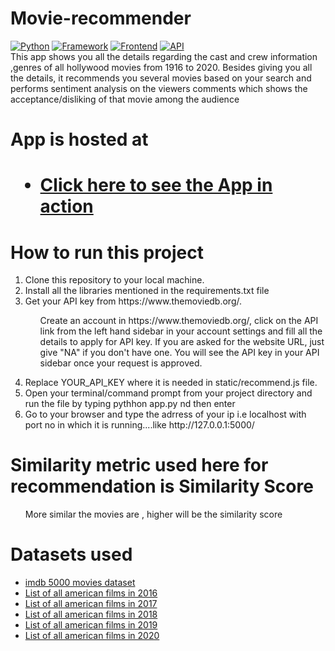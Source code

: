 # Movie-recommender
<a target="_blank" rel="noopener noreferrer" href="https://camo.githubusercontent.com/1c502d149c62da4bd1055404c29743154b7bdd316aab0d466025751c2df7e163/68747470733a2f2f696d672e736869656c64732e696f2f62616467652f507974686f6e2d332e382d626c756576696f6c6574"><img src="https://camo.githubusercontent.com/1c502d149c62da4bd1055404c29743154b7bdd316aab0d466025751c2df7e163/68747470733a2f2f696d672e736869656c64732e696f2f62616467652f507974686f6e2d332e382d626c756576696f6c6574" alt="Python" data-canonical-src="https://img.shields.io/badge/Python-3.8-blueviolet" style="max-width:100%;"></a>
<a target="_blank" rel="noopener noreferrer" href="https://camo.githubusercontent.com/a8256d965b9ade271a5aa6fffecc3b4564a0ede3c8a77287b1de5310fece95da/68747470733a2f2f696d672e736869656c64732e696f2f62616467652f4672616d65776f726b2d466c61736b2d726564"><img src="https://camo.githubusercontent.com/a8256d965b9ade271a5aa6fffecc3b4564a0ede3c8a77287b1de5310fece95da/68747470733a2f2f696d672e736869656c64732e696f2f62616467652f4672616d65776f726b2d466c61736b2d726564" alt="Framework" data-canonical-src="https://img.shields.io/badge/Framework-Flask-red" style="max-width:100%;"></a>
<a target="_blank" rel="noopener noreferrer" href="https://camo.githubusercontent.com/0b62a236c961e03fda7bc31de5e286161319fed1b9bfa162e825ad9d7e059e4f/68747470733a2f2f696d672e736869656c64732e696f2f62616467652f46726f6e74656e642d48544d4c2f4353532f4a532d677265656e"><img src="https://camo.githubusercontent.com/0b62a236c961e03fda7bc31de5e286161319fed1b9bfa162e825ad9d7e059e4f/68747470733a2f2f696d672e736869656c64732e696f2f62616467652f46726f6e74656e642d48544d4c2f4353532f4a532d677265656e" alt="Frontend" data-canonical-src="https://img.shields.io/badge/Frontend-HTML/CSS/JS-green" style="max-width:100%;"></a>
<a target="_blank" rel="noopener noreferrer" href="https://camo.githubusercontent.com/8785a2cfa54ec466fe1d65c77a0aa7495f2b9188c4c46e50588f3bd65641dcd8/68747470733a2f2f696d672e736869656c64732e696f2f62616467652f4150492d544d44422d666362613033"><img src="https://camo.githubusercontent.com/8785a2cfa54ec466fe1d65c77a0aa7495f2b9188c4c46e50588f3bd65641dcd8/68747470733a2f2f696d672e736869656c64732e696f2f62616467652f4150492d544d44422d666362613033" alt="API" data-canonical-src="https://img.shields.io/badge/API-TMDB-fcba03" style="max-width:100%;"></a>
<br>
This app shows you all the details regarding the cast and crew information ,genres of all hollywood movies from 1916 to 2020.
Besides giving you all the details, it recommends you several movies based on your search 
and performs sentiment analysis on the viewers comments which shows the acceptance/disliking of that movie among the audience
<h1>App is hosted at<h1>
<ul><li><a href='https://movieprime.herokuapp.com/' target="_blank">Click  here to see the App in action</a></li></ul>

<h1>How to run this project</h1>
<ol>
<li>Clone this repository to your local machine.</li>
<li>Install all the libraries mentioned in the requirements.txt file</li>
<li>Get your API key from https://www.themoviedb.org/.</li>
<ul>
  <p>Create an account in https://www.themoviedb.org/, click on the API link from the left hand sidebar in your account settings and fill all the details to apply for API key. If you are asked for the website URL, just give "NA" if you don't have one. You will see the API key in your API sidebar once your request is approved.</p>
</ul>
<li>Replace YOUR_API_KEY where it is needed in static/recommend.js file.</li>
<li>Open your terminal/command prompt from your project directory and run the file by typing pythhon app.py  nd then enter</li>
<li>Go to your browser and type the adrress of your ip i.e localhost with port no in which it is running....like http://127.0.0.1:5000/  </li>
</ol>

<h1>Similarity metric used here for recommendation is <b>Similarity Score</b></h1>
<ul><p>More similar the movies are , higher will be the similarity score</p></ul>

<h1>Datasets used</h1>
<ul>
 <li><a href='https://www.kaggle.com/carolzhangdc/imdb-5000-movie-dataset' >imdb 5000 movies dataset</a></li>
 <li><a href='https://en.wikipedia.org/wiki/List_of_American_films_of_2016' >List of all american films in 2016</a></li>
<li><a href='https://en.wikipedia.org/wiki/List_of_American_films_of_2017' >List of all american films in 2017</a></li>
<li><a href='https://en.wikipedia.org/wiki/List_of_American_films_of_2018' >List of all american films in 2018</a></li>
<li><a href='https://en.wikipedia.org/wiki/List_of_American_films_of_2019' >List of all american films in 2019</a></li>
<li><a href='https://en.wikipedia.org/wiki/List_of_American_films_of_2020' >List of all american films in 2020</a></li>
</ul>
